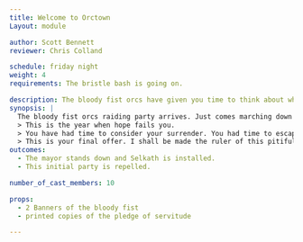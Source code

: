 ```yaml
---
title: Welcome to Orctown
Layout: module

author: Scott Bennett 
reviewer: Chris Colland

schedule: friday night
weight: 4
requirements: The bristle bash is going on.

description: The bloody fist orcs have given you time to think about what you have done and now they are going to smash your face in. 
synopsis: | 
  The bloody fist orcs raiding party arrives. Just comes marching down the road. There's a big road that leads down into the tavern where right over a big hill. There's a huge flood light out in the yard and they will just see 10 orcs walking out of the darkness. They are chanting BLOOD BLOOD BLOOD. They give Lil Bristle the Mayor his orders. Stand Down as mayor and give the position to Selkath or die. 
  > This is the year when hope fails you.
  > You have had time to consider your surrender. You had time to escape from our wrath. 
  > This is your final offer. I shall be made the ruler of this pitiful place or we will wipe it off the map. 
outcomes: 
  - The mayor stands down and Selkath is installed.
  - This initial party is repelled. 

number_of_cast_members: 10

props:
  - 2 Banners of the bloody fist
  - printed copies of the pledge of servitude

---
```


